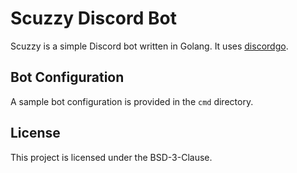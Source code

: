 # Scuzzy Discord Bot

Scuzzy is a simple Discord bot written in Golang. It uses [discordgo](https://github.com/bwmarrin/discordgo).

## Bot Configuration
A sample bot configuration is provided in the `cmd` directory.

## License
This project is licensed under the BSD-3-Clause.
